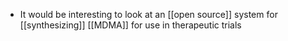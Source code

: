 - It would be interesting to look at an [[open source]] system for [[synthesizing]] [[MDMA]] for use in therapeutic trials